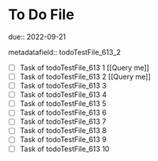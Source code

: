 # To Do File

due:: 2022-09-21

metadatafield:: todoTestFile_613_2

- [ ] Task of todoTestFile_613 1 [[Query me]]
- [ ] Task of todoTestFile_613 2 [[Query me]]
- [ ] Task of todoTestFile_613 3
- [ ] Task of todoTestFile_613 4
- [ ] Task of todoTestFile_613 5
- [ ] Task of todoTestFile_613 6
- [ ] Task of todoTestFile_613 7
- [ ] Task of todoTestFile_613 8
- [ ] Task of todoTestFile_613 9
- [ ] Task of todoTestFile_613 10